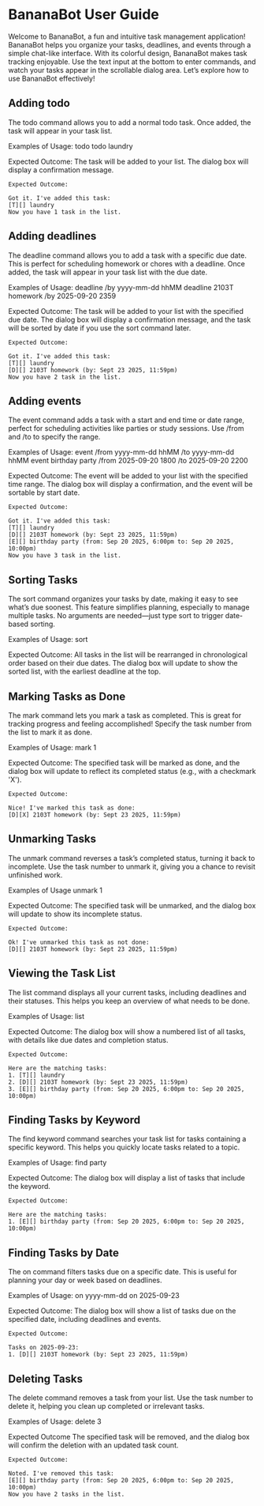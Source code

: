# BananaBot User Guide

Welcome to BananaBot, a fun and intuitive task management application! BananaBot helps you organize your tasks, 
deadlines, and events through a simple chat-like interface. With its colorful design, BananaBot makes task tracking 
enjoyable. Use the text input at the bottom to enter commands, and watch your tasks appear in the scrollable dialog 
area. Let’s explore how to use BananaBot effectively!

## Adding todo

The todo command allows you to add a normal todo task.
Once added, the task will appear in your task list.

Examples of Usage:
todo <xxx> 
todo laundry

Expected Outcome:
The task will be added to your list. The dialog box will display a confirmation message.
```
Expected Outcome:

Got it. I've added this task:
[T][] laundry 
Now you have 1 task in the list.

```

## Adding deadlines

The deadline command allows you to add a task with a specific due date. This is perfect for scheduling homework or 
chores with a deadline. 
Once added, the task will appear in your task list with the due date.

Examples of Usage:
deadline <xxx> /by yyyy-mm-dd hhMM
deadline 2103T homework /by 2025-09-20 2359

Expected Outcome:
The task will be added to your list with the specified due date. The dialog box will display a confirmation message, 
and the task will be sorted by date if you use the sort command later.

```
Expected Outcome:

Got it. I've added this task:
[T][] laundry 
[D][] 2103T homework (by: Sept 23 2025, 11:59pm)
Now you have 2 task in the list.

```

## Adding events

The event command adds a task with a start and end time or date range, perfect for scheduling activities like 
parties or study sessions. Use /from and /to to specify the range.

Examples of Usage:
event <xxx> /from yyyy-mm-dd hhMM /to yyyy-mm-dd hhMM
event birthday party /from 2025-09-20 1800 /to 2025-09-20 2200

Expected Outcome:
The event will be added to your list with the specified time range. The dialog box will display a confirmation, 
and the event will be sortable by start date.

```
Expected Outcome:

Got it. I've added this task:
[T][] laundry 
[D][] 2103T homework (by: Sept 23 2025, 11:59pm)
[E][] birthday party (from: Sep 20 2025, 6:00pm to: Sep 20 2025, 10:00pm)
Now you have 3 task in the list.

```

## Sorting Tasks

The sort command organizes your tasks by date, making it easy to see what’s due soonest. This feature simplifies 
planning, especially to manage multiple tasks. No arguments are needed—just type sort to trigger date-based sorting.

Examples of Usage:
sort

Expected Outcome:
All tasks in the list will be rearranged in chronological order based on their due dates. The dialog box will update 
to show the sorted list, with the earliest deadline at the top.


## Marking Tasks as Done

The mark command lets you mark a task as completed. This is great for tracking progress and feeling accomplished! 
Specify the task number from the list to mark it as done.

Examples of Usage:
mark 1

Expected Outcome:
The specified task will be marked as done, and the dialog box will update to reflect its completed status 
(e.g., with a checkmark 'X').

```
Expected Outcome:

Nice! I've marked this task as done:
[D][X] 2103T homework (by: Sept 23 2025, 11:59pm)

```
## Unmarking Tasks

The unmark command reverses a task’s completed status, turning it back to incomplete. Use the task number to unmark it, 
giving you a chance to revisit unfinished work.

Examples of Usage
unmark 1

Expected Outcome:
The specified task will be unmarked, and the dialog box will update to show its incomplete status.

```
Expected Outcome:

Ok! I've unmarked this task as not done:
[D][] 2103T homework (by: Sept 23 2025, 11:59pm)

```

## Viewing the Task List

The list command displays all your current tasks, including deadlines and their statuses. This helps you keep an 
overview of what needs to be done.

Examples of Usage:
list

Expected Outcome:
The dialog box will show a numbered list of all tasks, with details like due dates and completion status.

```
Expected Outcome:

Here are the matching tasks:
1. [T][] laundry 
2. [D][] 2103T homework (by: Sept 23 2025, 11:59pm)
3. [E][] birthday party (from: Sep 20 2025, 6:00pm to: Sep 20 2025, 10:00pm)
```

## Finding Tasks by Keyword

The find keyword command searches your task list for tasks containing a specific keyword. This helps you quickly 
locate tasks related to a topic.

Examples of Usage:
find party

Expected Outcome:
The dialog box will display a list of tasks that include the keyword.

```
Expected Outcome:

Here are the matching tasks:
1. [E][] birthday party (from: Sep 20 2025, 6:00pm to: Sep 20 2025, 10:00pm)
```

## Finding Tasks by Date

The on command filters tasks due on a specific date. This is useful for planning your day or week based on deadlines.

Examples of Usage:
on yyyy-mm-dd
on 2025-09-23

Expected Outcome:
The dialog box will show a list of tasks due on the specified date, including deadlines and events.

```
Expected Outcome:

Tasks on 2025-09-23:
1. [D][] 2103T homework (by: Sept 23 2025, 11:59pm)
```
## Deleting Tasks

The delete command removes a task from your list. Use the task number to delete it, helping you clean up completed or 
irrelevant tasks.

Examples of Usage:
delete 3

Expected Outcome
The specified task will be removed, and the dialog box will confirm the deletion with an updated task count.

```
Expected Outcome:

Noted. I've removed this task:
[E][] birthday party (from: Sep 20 2025, 6:00pm to: Sep 20 2025, 10:00pm)
Now you have 2 tasks in the list.
```